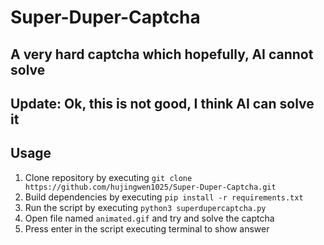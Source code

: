# Super-Duper-Captcha
A very hard captcha which hopefully, AI cannot solve
-----
Update: Ok, this is not good, I think AI can solve it
-----
## Usage
1. Clone repository by executing ```git clone https://github.com/hujingwen1025/Super-Duper-Captcha.git```
2. Build dependencies by executing ```pip install -r requirements.txt```
3. Run the script by executing ```python3 superdupercaptcha.py```
4. Open file named ```animated.gif``` and try and solve the captcha
5. Press enter in the script executing terminal to show answer
